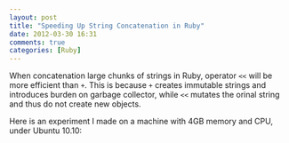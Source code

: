 ```yaml
---
layout: post
title: "Speeding Up String Concatenation in Ruby"
date: 2012-03-30 16:31
comments: true
categories: [Ruby]
---
```

When concatenation large chunks of strings in Ruby, operator `<<` will be more efficient than `+`. This is because `+` creates immutable strings and introduces burden on garbage collector, while `<<` mutates the orinal string and thus do not create new objects.

Here is an experiment I made on a machine with 4GB memory and CPU, under Ubuntu 10.10:

